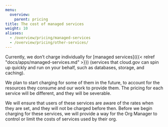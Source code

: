 ```yaml
---
menu:
  overview:
    parent: pricing
title: The cost of managed services
weight: 10
aliases:
  - /overview/pricing/managed-services
  - /overview/pricing/other-services/
---
```


Currently, we don’t charge individually for [managed services]({{< relref "docs/apps/managed-services.md" >}}) (services that cloud.gov can spin up quickly and run on your behalf, such as databases, storage, and caching).

We plan to start charging for some of them in the future, to account for the resources they consume and our work to provide them. The pricing for each service will be different, and they will be severable.

We will ensure that users of these services are aware of the rates when they are set, and they will not be charged before then. Before we begin charging for these services, we will provide a way for the Org Manager to control or limit the costs of services used by their org.

